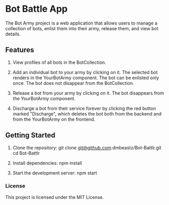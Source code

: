 # Bot Battle App 
The Bot Army project is a web application that allows users to manage a collection of bots, enlist them into their army, release them, and view bot details.

## Features
1. View profiles of all bots in the BotCollection.

2. Add an individual bot to your army by clicking on it. The selected bot renders in the YourBotArmy component. The bot can be enlisted only once. The bot does not disappear from the BotCollection.

3. Release a bot from your army by clicking on it. The bot disappears from the YourBotArmy component.

4. Discharge a bot from their service forever by clicking the red button marked "Discharge", which deletes the bot both from the backend and from the YourBotArmy on the frontend.

## Getting Started
1. Clone the repository:
git clone git@github.com:dmbeastz/Bot-Battlr.git
cd Bot-Battlr

2. Install dependencies:
npm install

3. Start the development server:
npm start

### License
This project is licensed under the MIT License.
